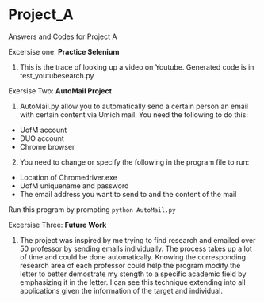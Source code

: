 # Project_A
Answers and Codes for Project A

Excersise one: **Practice Selenium**
1. This is the trace of looking up a video on Youtube. Generated code is in test_youtubesearch.py

Exersise Two: **AutoMail Project**
1. AutoMail.py allow you to automatically send a certain person an email with certain content via Umich mail. You need the following to do this:
- UofM account
- DUO account 
- Chrome browser 
2. You need to change or specify the following in the program file to run:
- Location of Chromedriver.exe
- UofM uniquename and password
- The email address you want to send to and the content of the mail

Run this program by prompting `python AutoMail.py`

Excersise Three: **Future Work**
1. The project was inspired by me trying to find research and emailed over 50 professor by sending emails individually. The process takes up a lot of time and could be done automatically. Knowing the corresponding research area of each professor could help the program modify the letter to better demostrate my stength to a specific academic field by emphasizing it in the letter. I can see this technique extending into all applications given the information of the target and individual. 
